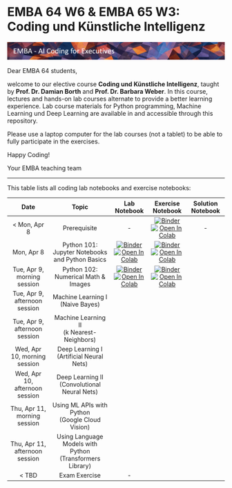 # EMBA 64 W6 & EMBA 65 W3: Coding und Künstliche Intelligenz

![Course Banner](assets/banner.png)

Dear EMBA 64 students,

welcome to our elective course **Coding und Künstliche Intelligenz**, taught by **Prof. Dr. Damian Borth** and **Prof. Dr. Barbara Weber**. In this course, lectures and hands-on lab courses alternate to provide a better learning experience. Lab course materials for Python programming, Machine Learning und Deep Learning are available in and accessible through this repository.

Please use a laptop computer for the lab courses (not a tablet) to be able to fully participate in the exercises.

Happy Coding!

Your EMBA teaching team

---

This table lists all coding lab notebooks and exercise notebooks:


| Date                      |  Topic                            |  Lab Notebook                       | Exercise Notebook | Solution Notebook | 
|:-----------------------:|:---------------------------------:|:-------------------------------:|:-------:|:-------:|
|  < Mon, Apr 8 | Prerequisite          | - | [![Binder](https://mybinder.org/badge_logo.svg)](https://mybinder.org/v2/gh/HSG-AIML-Teaching/EMBA2024-Lab/main?filepath=lab_00%2FTest.ipynb)</br>[![Open In Colab](https://colab.research.google.com/assets/colab-badge.svg)](https://colab.research.google.com/github/HSG-AIML-Teaching/EMBA2024-Lab/blob/main/lab_00/Test.ipynb)| - |
| Mon, Apr 8                            |  Python 101: Jupyter Notebooks and Python Basics               |   [![Binder](https://mybinder.org/badge_logo.svg)](https://mybinder.org/v2/gh/HSG-AIML-Teaching/EMBA2024-Lab/main?filepath=lab_01%2Flab_01.ipynb)</br>[![Open In Colab](https://colab.research.google.com/assets/colab-badge.svg)](https://colab.research.google.com/github/HSG-AIML-Teaching/EMBA2024-Lab/blob/main/lab_01/lab_01.ipynb)                              |     [![Binder](https://mybinder.org/badge_logo.svg)](https://mybinder.org/v2/gh/HSG-AIML-Teaching/EMBA2024-Lab/main?filepath=lab_01%2Fexercises_lab01.ipynb)</br>[![Open In Colab](https://colab.research.google.com/assets/colab-badge.svg)](https://colab.research.google.com/github/HSG-AIML-Teaching/EMBA2024-Lab/blob/main/lab_01/exercises_lab01.ipynb)                    |  |
| Tue, Apr 9, morning session           |  Python 102: Numerical Math & Images                |  [![Binder](https://mybinder.org/badge_logo.svg)](https://mybinder.org/v2/gh/HSG-AIML-Teaching/EMBA2024-Lab/main?filepath=lab_02%2Flab_02.ipynb)</br>[![Open In Colab](https://colab.research.google.com/assets/colab-badge.svg)](https://colab.research.google.com/github/HSG-AIML-Teaching/EMBA2024-Lab/blob/main/lab_02/lab_02.ipynb)                                 |  [![Binder](https://mybinder.org/badge_logo.svg)](https://mybinder.org/v2/gh/HSG-AIML-Teaching/EMBA2024-Lab/main?filepath=lab_02%2Fexercises_lab02.ipynb)</br>[![Open In Colab](https://colab.research.google.com/assets/colab-badge.svg)](https://colab.research.google.com/github/HSG-AIML-Teaching/EMBA2024-Lab/blob/main/lab_02/exercises_lab02.ipynb)                  | |
| Tue, Apr 9, afternoon session         |  Machine Learning I<br/>(Naive Bayes)                            |   |   |   |
| Tue, Apr 9, afternoon session         |  Machine Learning II<br/>(k Nearest-Neighbors)                   |   |   |   |
| Wed, Apr 10, morning session          |  Deep Learning I<br/>(Artificial Neural Nets)                    |   |   |   |
| Wed, Apr 10, afternoon session        |  Deep Learning II<br/>(Convolutional Neural Nets)                |   |   |   |
| Thu, Apr 11, morning session          |  Using ML APIs with Python <br/>(Google Cloud Vision)            |   |   |   |
| Thu, Apr 11, afternoon session        |  Using Language Models with Python <br/>(Transformers Library)   |   |   |   | 
| < TBD                                 |  Exam Exercise                                                   | - |   |   |

